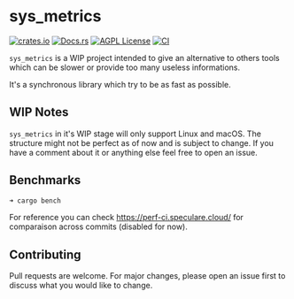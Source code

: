 sys_metrics
========
[![crates.io](https://img.shields.io/crates/v/sys_metrics.svg)](https://crates.io/crates/sys_metrics)
[![Docs.rs](https://docs.rs/sys_metrics/badge.svg)](https://docs.rs/rand)
[![AGPL License](https://img.shields.io/badge/license-AGPL-blue.svg)](LICENSE)
[![CI](https://github.com/Martichou/sys_metrics/workflows/CI/badge.svg)](https://github.com/Martichou/sys_metrics/actions)

`sys_metrics` is a WIP project intended to give an alternative to others tools which can be slower or provide too many useless informations.

It's a synchronous library which try to be as fast as possible.

WIP Notes
--------------------------

`sys_metrics` in it's WIP stage will only support Linux and macOS.
The structure might not be perfect as of now and is subject to change. If you have a comment about it or anything else feel free to open an issue.

Benchmarks
--------------------------

```bash
➜ cargo bench
```

For reference you can check https://perf-ci.speculare.cloud/ for comparaison across commits (disabled for now).

Contributing
--------------------------

Pull requests are welcome. For major changes, please open an issue first to discuss what you would like to change.